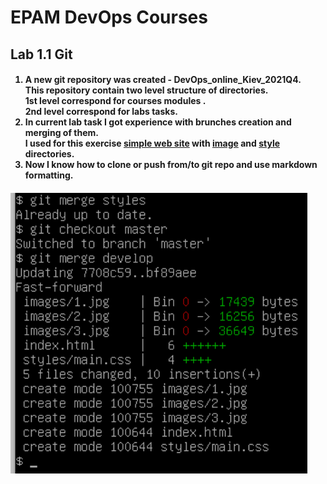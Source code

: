 <h1>EPAM DevOps Courses</h1>
<h2>Lab 1.1 Git</h2>
<h4><ol>
<li>A new git repository was created - DevOps_online_Kiev_2021Q4.<br>This repository
contain two level structure of directories.<br>1st level correspond for courses modules
.<br>2nd level correspond for labs tasks.
<li>In current lab task I got experience with brunches creation and merging of them.<br>I
used for this exercise <a href=index.html>simple web site</a> with <a href=image>image</a>
and <a href=style>style</a> directories.
<li>Now I know how to clone or push from/to git repo and use markdown formatting.
</ol><h4>

![test](readme.PNG)
